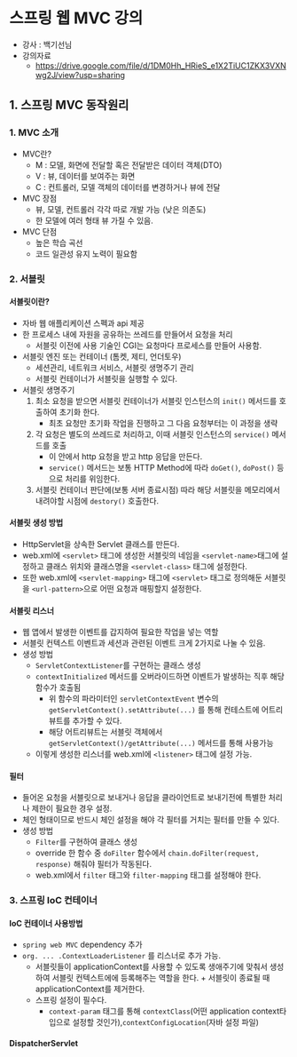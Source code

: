 # 스프링 웹 MVC 강의
 * 강사 : 백기선님
 * 강의자료
    * https://drive.google.com/file/d/1DM0Hh_HRieS_e1X2TiUC1ZKX3VXNwg2J/view?usp=sharing
 

## 1. 스프링 MVC 동작원리
### 1. MVC 소개
 * MVC란?
     * M : 모델, 화면에 전달할 혹은 전달받은 데이터 객체(DTO)
     * V : 뷰, 데이터를 보여주는 화면
     * C : 컨트롤러, 모델 객체의 데이터를 변경하거나 뷰에 전달
 * MVC 장점
   * 뷰, 모델, 컨트롤러 각각 따로 개발 가능 (낮은 의존도)
   * 한 모델에 여러 형태 뷰 가질 수 있음.
 * MVC 단점
   * 높은 학습 곡선
   * 코드 일관성 유지 노력이 필요함 

### 2. 서블릿
#### 서블릿이란?
   * 자바 웹 애플리케이션 스펙과 api 제공
   * 한 프로세스 내에 자원을 공유하는 쓰레드를 만들어서 요청을 처리
     * 서블릿 이전에 사용 기술인 CGI는 요청마다 프로세스를 만들어 사용함.
 * 서블릿 엔진 또는 컨테이너 (톰켓, 제티, 언더토우)
   * 세션관리, 네트워크 서비스, 서블릿 생명주기 관리
   * 서블릿 컨테이너가 서블릿을 실행할 수 있다.
 * 서블릿 생명주기
   1. 최소 요청을 받으면 서블릿 컨테이너가 서블릿 인스턴스의 `init()` 메서드를 호출하여 초기화 한다.
       * 최초 요청만 초기화 작업을 진행하고 그 다음 요청부터는 이 과정을 생략
   2. 각 요청은 별도의 쓰레드로 처리하고, 이때 서블릿 인스턴스의 `service()` 메서드를 호출
       * 이 안에서 http 요청을 받고 http 응답을 만든다.
       * `service()` 메서드는 보통 HTTP Method에 따라 `doGet()`, `doPost()` 등으로 처리를 위임한다.
   3. 서블릿 컨테이너 판단에(보통 서버 종료시점) 따라 해당 서블릿을 메모리에서 내려야할 시점에 `destory()` 호출한다.
#### 서블릿 생성 방법
 * HttpServlet을 상속한 Servlet 클래스를 만든다.
 * web.xml에 `<servlet>` 태그에 생성한 서블릿의 네임을 `<servlet-name>`태그에 설정하고 클래스 위치와 클래스명을 `<servlet-class>` 태그에 설정한다.
 * 또한 web.xml에 `<servlet-mapping>` 태그에  `<servlet>` 태그로 정의해둔 서블릿을 `<url-pattern>`으로 어떤 요청과 매핑할지 설정한다.

#### 서블릿 리스너
 * 웹 앱에서 발생한 이벤트를 갑지하여 필요한 작업을 넣는 역할
 * 서블릿 컨텍스트 이벤트과 세션과 관련된 이벤트 크게 2가지로 나눌 수 있음.
 * 생성 방법
    * `ServletContextListener`를 구현하는 클래스 생성
    * `contextInitialized` 메서드를 오버라이드하면 이벤트가 발생하는 직후 해당 함수가 호출됨
        * 위 함수의 파라미터인 `servletContextEvent` 변수의 `getServletContext().setAttribute(...)` 를 통해 컨테스트에 어트리뷰트를 추가할 수 있다.
        * 해당 어트리뷰트는 서블릿 객체에서 `getServletContext()/getAttribute(...)` 메서드를 통해 사용가능 
    * 이렇게 생성한 리스너를 web.xml에 `<listener>` 태그에 설정 가능.


#### 필터
* 들어온 요청을 서블릿으로 보내거나 응답을 클라이언트로 보내기전에 특별한 처리나 제한이 필요한 경우 설정.
* 체인 형태이므로 반드시 체인 설정을 해야 각 필터를 거치는 필터를 만들 수 있다.
* 생성 방법
    * `Filter`를 구현하여 클래스 생성
    * override 한 함수 중 `doFilter` 함수에서 `chain.doFilter(request, response)` 해줘야 필터가 작동된다.
    * web.xml에서 `filter` 태그와 `filter-mapping` 태그를 설정해야 한다.


### 3. 스프링 IoC 컨테이너
#### IoC 컨테이너 사용방법
 * `spring web MVC` dependency 추가
 * `org. ... .ContextLoaderListener` 를 리스너로 추가 가능.
    * 서블릿들이 applicationContext를 사용할 수 있도록 생애주기에 맞춰서 생성하여 서블릿 컨텍스트에에 등록해주는 역할을 한다. + 서블릿이 종료될 때 applicationContext를 제거한다.
    * 스프링 설정이 필수다.
      * `context-param` 태그를 통해 `contextClass`(어떤 application context타입으로 설정할 것인가),`contextConfigLocation`(자바 설정 파일)
#### DispatcherServlet